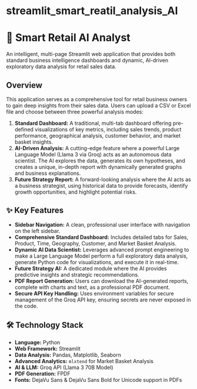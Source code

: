 # streamlit_smart_reatil_analysis_AI
# 🚀 Smart Retail AI Analyst

An intelligent, multi-page Streamlit web application that provides both standard business intelligence dashboards and dynamic, AI-driven exploratory data analysis for retail sales data.



## Overview

This application serves as a comprehensive tool for retail business owners to gain deep insights from their sales data. Users can upload a CSV or Excel file and choose between three powerful analysis modes:

1.  **Standard Dashboard:** A traditional, multi-tab dashboard offering pre-defined visualizations of key metrics, including sales trends, product performance, geographical analysis, customer behavior, and market basket insights.
2.  **AI-Driven Analysis:** A cutting-edge feature where a powerful Large Language Model (Llama 3 via Groq) acts as an autonomous data scientist. The AI explores the data, generates its own hypotheses, and creates a unique, in-depth report with dynamically generated graphs and business explanations.
3.  **Future Strategy Report:** A forward-looking analysis where the AI acts as a business strategist, using historical data to provide forecasts, identify growth opportunities, and highlight potential risks.

## ✨ Key Features

* **Sidebar Navigation:** A clean, professional user interface with navigation on the left sidebar.
* **Comprehensive Standard Dashboard:** Includes detailed tabs for Sales, Product, Time, Geography, Customer, and Market Basket Analysis.
* **Dynamic AI Data Scientist:** Leverages advanced prompt engineering to make a Large Language Model perform a full exploratory data analysis, generate Python code for visualizations, and execute it in real-time.
* **Future Strategy AI:** A dedicated module where the AI provides predictive insights and strategic recommendations.
* **PDF Report Generation:** Users can download the AI-generated reports, complete with charts and text, as a professional PDF document.
* **Secure API Key Handling:** Uses environment variables for secure management of the Groq API key, ensuring secrets are never exposed in the code.

## 🛠️ Technology Stack

* **Language:** Python
* **Web Framework:** Streamlit
* **Data Analysis:** Pandas, Matplotlib, Seaborn
* **Advanced Analytics:** `mlxtend` for Market Basket Analysis
* **AI & LLM:** Groq API (Llama 3 70B Model)
* **PDF Generation:** FPDF
* **Fonts:** DejaVu Sans & DejaVu Sans Bold for Unicode support in PDFs

